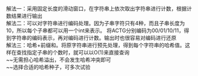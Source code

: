 解法一：采用固定长度的滑动窗口，在字符串上依次取出字符串进行计数，根据计数结果进行输出  
解法二：可以对字符串进行编码处理。因为子串字符只有4种，而且子串长度为10，所以每个子串都可以用一个int来表示。
将ACTG分别编码为00/01/10/11，得到字符串的编码表示，再对编码进行计数。输出时也很容易对编码进行还原  
解法三：哈希+前缀和。将原字符串进行预先处理，得到每个字符串的哈希值。这样在查找指定子串的个数时，就可以以O(1)来直接查询  
~~无需担心哈希溢出，不会发生哈希冲突即可  
~~选择合适的哈希种子，可多次试验